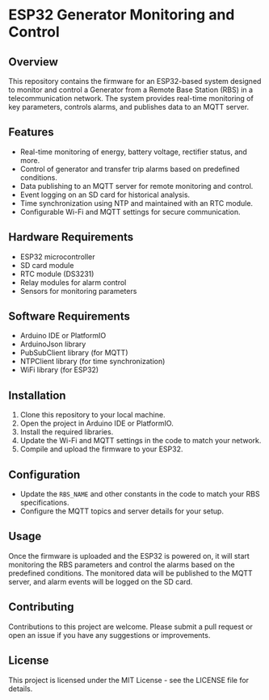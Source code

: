# ESP32 Generator Monitoring and Control

## Overview
This repository contains the firmware for an ESP32-based system designed to monitor and control a Generator from a Remote Base Station (RBS) in a telecommunication network. The system provides real-time monitoring of key parameters, controls alarms, and publishes data to an MQTT server.

## Features
- Real-time monitoring of energy, battery voltage, rectifier status, and more.
- Control of generator and transfer trip alarms based on predefined conditions.
- Data publishing to an MQTT server for remote monitoring and control.
- Event logging on an SD card for historical analysis.
- Time synchronization using NTP and maintained with an RTC module.
- Configurable Wi-Fi and MQTT settings for secure communication.

## Hardware Requirements
- ESP32 microcontroller
- SD card module
- RTC module (DS3231)
- Relay modules for alarm control
- Sensors for monitoring parameters

## Software Requirements
- Arduino IDE or PlatformIO
- ArduinoJson library
- PubSubClient library (for MQTT)
- NTPClient library (for time synchronization)
- WiFi library (for ESP32)

## Installation
1. Clone this repository to your local machine.
2. Open the project in Arduino IDE or PlatformIO.
3. Install the required libraries.
4. Update the Wi-Fi and MQTT settings in the code to match your network.
5. Compile and upload the firmware to your ESP32.

## Configuration
- Update the `RBS_NAME` and other constants in the code to match your RBS specifications.
- Configure the MQTT topics and server details for your setup.

## Usage
Once the firmware is uploaded and the ESP32 is powered on, it will start monitoring the RBS parameters and control the alarms based on the predefined conditions. The monitored data will be published to the MQTT server, and alarm events will be logged on the SD card.

## Contributing
Contributions to this project are welcome. Please submit a pull request or open an issue if you have any suggestions or improvements.

## License
This project is licensed under the MIT License - see the LICENSE file for details.
